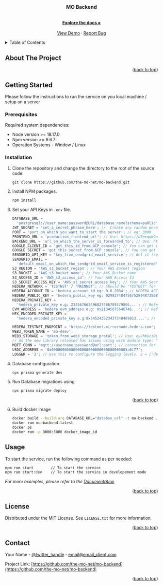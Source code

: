 <!-- Improved compatibility of back to top link: See: https://github.com/othneildrew/Best-README-Template/pull/73 -->

<a name="readme-top"></a>

<!-- PROJECT SHIELDS -->
<!--
*** I'm using markdown "reference style" links for readability.
*** Reference links are enclosed in brackets [ ] instead of parentheses ( ).
*** See the bottom of this document for the declaration of the reference variables
*** for contributors-url, forks-url, etc. This is an optional, concise syntax you may use.
*** https://www.markdownguide.org/basic-syntax/#reference-style-links
-->

<!-- PROJECT LOGO -->
<br />
<div align="center">
<!--   <a href="https://github.com/github_username/repo_name">
    <img src="images/logo.png" alt="Logo" width="80" height="80">
  </a> -->

<h3 align="center">MO Backend</h3>

  <p align="center">
    <br />
    <a href="https://mo.neerhq.io/api"><strong>Explore the docs »</strong></a>
    <br />
    <br />
    <a href="https://d2exqdk9aguliq.cloudfront.net/">View Demo</a>
    ·
    <a href="https://github.com/the-mo-net/mo-backend/issues">Report Bug</a>
    
  </p>
</div>

<!-- TABLE OF CONTENTS -->
<details>
  <summary>Table of Contents</summary>
  <ol>
    <li>
      <a href="#about-the-project">About The Project</a>
    </li>
    <li>
      <a href="#getting-started">Getting Started</a>
      <ul>
        <li><a href="#prerequisites">Prerequisites</a></li>
        <li><a href="#installation">Installation</a></li>
      </ul>
    </li>
    <li><a href="#usage">Usage</a></li>
    <li><a href="#license">License</a></li>
    <li><a href="#contact">Contact</a></li>
    
  </ol>
</details>

<!-- ABOUT THE PROJECT -->

## About The Project

<p align="right">(<a href="#readme-top">back to top</a>)</p>

## Getting Started

Please follow the instructions to run the service on you local machine / setup on a server

### Prerequisites

Required system dependencies:

- Node version >= 18.17.0
- Npm version >= 9.6.7
- Operation Systems - Window / Linux

### Installation

1. Clone the repository and change the directory to the root of the source code.

   ```sh
   git clone https://github.com/the-mo-net/mo-backend.git
   ```

2. Install NPM packages.
   ```sh
   npm install
   ```
3. Set your API Keys in `.env` file.

   ```js
   DATABASE_URL =
     'postgresql://user_name:password@URL/database_name?schema=public'; // You can pull a docker image using < docker pull postgres> reference: https://hub.docker.com/_/postgres
   JWT_SECRET = 'set_a_secret_phrase_here'; //  Create any random phrase, make sure its STRONG, eg: aw3246e_123421r$21
   PORT = 'port_on_which_you_want_to_start the server'; // eg: 3000
   FRONTEND_URL = 'production_frontend_url'; // Use: https://d2exqdk9aguliq.cloudfront.net/
   BACKEND_URL = 'url_on_which_the_server_is_forwarded_to'; // Use: http://localhost:3000 for local
   GOOGLE_CLIENT_ID = 'get_this_id_from_GCP_console'; // You can get it from here: https://console.cloud.google.com/apis/credentials/
   GOOGLE_SECRET = 'get_this_secret_from_GCP_console'; // You can get it from here: https://console.cloud.google.com/apis/credentials/
   SENDGRID_API_KEY = 'key_from_sendgrid_email_service'; // Get it from here: https://docs.sendgrid.com/for-developers/sending-email/quickstart-nodejs
   SENDGRID_EMAIL =
     'default_email_on_which_the_sendgrid_email_service_is_registered'; // Get it from here: https://docs.sendgrid.com/for-developers/sending-email/quickstart-nodejs
   S3_REGION = 'AWS_s3_bucket_region'; // Your AWS Bucket region
   S3_BUCKET = 'AWS_s3_bucket_name'; // Your AWS Bucket name
   S3_ACCESS_ID = 'AWS_s3_access_id'; // Your AWS Access Id
   S3_SECRET_ACCESS_KEY = 'AWS_s3_secret_access_key'; // Your AWS Secret Access Key
   HEDERA_NETWORK = 'TESTNET' / 'MAINNET'; // Should be "TESTNET" for current sourcecode
   HEDERA_ACCOUNT_ID = 'hedera_account_id eg: 0.0.2084'; // HEDERA_ACCOUNT_ID from which the hedera calls will be made. For TESTNET you can create it here : https://portal.hedera.com/
   HEDERA_PUBLIC_KEY = 'hedera_public_key eg: 0298374847567528948735683493...'; // Reference: https://portal.hedera.com/
   HEDERA_PRIVATE_KEY =
     'hedera_private_key e.g: 234567663496827486789579806...'; // Reference : https://portal.hedera.com/
   EVM_ADDRESS = 'hedera_evm_address e.g: 0x21345675646746...'; // Refere : https://portal.hedera.com/
   HEX_ENCODED_PRIVATE_KEY =
     'hedera_encoded_private_key e.g:0x345243523437548469853....'; // Reference: https://portal.hedera.com/

   HEDERA_TESTNET_ENDPOINT = 'https://testnet.mirrornode.hedera.com';
   WEB3_TOKEN_NAME = 'mo-deev';
   WEB3_STORAGE = 'token_from_web3_storage_protal'; // Use: eyJhbGciOiJIUzI1NiIsInR5cCI6IkpXVCJ9.eyJzdWIiOiJkaWQ6ZXRocjoweEM2OTJCNTEzYzRjNmNmZDFkRDQwOTZmNzczOEYxZjAzYTQ0NzExNDkiLCJpc3MiOiJ3ZWIzLXN0b3JhZ2UiLCJpYXQiOjE2OTg2NTE2ODYxNzksIm5hbWUiOiJtby1kZXYifQ.NDITGafOGVh5iqvb8expGF0EDM_K06QSurap7tN0lI0,
   // As the new library released has issues using with module type: "commonJs" issue: https://github.com/web3-storage/w3up/issues/1209
   MQTT_CONN = 'mqtt://username:password@url:port'; // connection for MQTT Message Broker service. You can use free services from Hivemq etc.
   USDC_ADDRESS = '0x00000000000000000000000000000000005a0f77';
   LOGGER = '2'; // Use this to configure the logging levels. 2 = ['debug', 'error', 'log', 'verbose', 'warn'], 1 = ['error', 'warn'], 0 = disable logging
   ```

4. Database configuration.

   ```js
   npx prisma generate dev
   ```

5. Run Database migrations using
   ```js
   npx prisma migrate deploy
   ```
   <p align="right">(<a href="#readme-top">back to top</a>)</p>

<!-- USAGE EXAMPLES -->

6. Build docker image

   ```sh
   docker build --build-arg DATABASE_URL="databse_url" -t mo-backend .
   docker run mo-backend:latest
   docker ps
   docker run -p 3000:3000 docker_image_id
   ```

## Usage

To start the service, run the following command as per needed:

```sh
npm run start        // To start the service
npm run start:dev    // To start the service in developement mode
```

_For more examples, please refer to the [Documentation](https://mo.neerhq.io/api)_

<p align="right">(<a href="#readme-top">back to top</a>)</p>

<!-- ROADMAP -->

<!-- LICENSE -->

## License

Distributed under the MIT License. See `LICENSE.txt` for more information.

<p align="right">(<a href="#readme-top">back to top</a>)</p>

<!-- CONTACT -->

## Contact

Your Name - [@twitter_handle](https://twitter.com/twitter_handle) - email@email_client.com

Project Link: [https://github.com/the-mo-net/mo-backend](https://github.com/the-mo-net/mo-backend)

<p align="right">(<a href="#readme-top">back to top</a>)</p>

<!-- MARKDOWN LINKS & IMAGES -->
<!-- https://www.markdownguide.org/basic-syntax/#reference-style-links -->

[contributors-shield]: https://img.shields.io/github/contributors/github_username/repo_name.svg?style=for-the-badge
[contributors-url]: https://github.com/github_username/repo_name/graphs/contributors
[forks-shield]: https://img.shields.io/github/forks/github_username/repo_name.svg?style=for-the-badge
[forks-url]: https://github.com/github_username/repo_name/network/members
[stars-shield]: https://img.shields.io/github/stars/github_username/repo_name.svg?style=for-the-badge
[stars-url]: https://github.com/github_username/repo_name/stargazers
[issues-shield]: https://img.shields.io/github/issues/github_username/repo_name.svg?style=for-the-badge
[issues-url]: https://github.com/github_username/repo_name/issues
[license-shield]: https://img.shields.io/github/license/github_username/repo_name.svg?style=for-the-badge
[license-url]: https://github.com/github_username/repo_name/blob/master/LICENSE.txt
[linkedin-shield]: https://img.shields.io/badge/-LinkedIn-black.svg?style=for-the-badge&logo=linkedin&colorB=555
[linkedin-url]: https://linkedin.com/in/linkedin_username
[product-screenshot]: images/screenshot.png
[Nest.js]: https://img.shields.io/badge/next.js-000000?style=for-the-badge&logo=nextdotjs&logoColor=white
[Nest-url]: https://nextjs.org/
[React.js]: https://img.shields.io/badge/React-20232A?style=for-the-badge&logo=react&logoColor=61DAFB
[React-url]: https://reactjs.org/
[Vue.js]: https://img.shields.io/badge/Vue.js-35495E?style=for-the-badge&logo=vuedotjs&logoColor=4FC08D
[Vue-url]: https://vuejs.org/
[Angular.io]: https://img.shields.io/badge/Angular-DD0031?style=for-the-badge&logo=angular&logoColor=white
[Angular-url]: https://angular.io/
[Svelte.dev]: https://img.shields.io/badge/Svelte-4A4A55?style=for-the-badge&logo=svelte&logoColor=FF3E00
[Svelte-url]: https://svelte.dev/
[Laravel.com]: https://img.shields.io/badge/Laravel-FF2D20?style=for-the-badge&logo=laravel&logoColor=white
[Laravel-url]: https://laravel.com
[Bootstrap.com]: https://img.shields.io/badge/Bootstrap-563D7C?style=for-the-badge&logo=bootstrap&logoColor=white
[Bootstrap-url]: https://getbootstrap.com
[JQuery.com]: https://img.shields.io/badge/jQuery-0769AD?style=for-the-badge&logo=jquery&logoColor=white
[JQuery-url]: https://jquery.com

